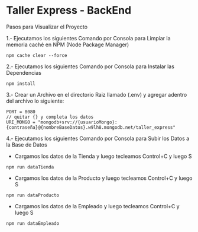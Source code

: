 # Taller Express - BackEnd

Pasos para Visualizar el Proyecto


1.- Ejecutamos los siguientes Comando por Consola para Limpiar la memoria caché en NPM (Node Package Manager)
~~~
npm cache clear --force
~~~

2.- Ejecutamos los siguientes Comando por Consola para Instalar las Dependencias
~~~
npm install
~~~

3.- Crear un Archivo en el directorio Raiz llamado (.env) y agregar adentro del archivo lo siguiente:
~~~
PORT = 8080
// quitar {} y completa los datos
URI_MONGO = "mongodb+srv://{usuarioMongo}:{contraseña}@{nombreBaseDatos}.w9lh8.mongodb.net/taller_express"
~~~

4.- Ejecutamos los siguientes Comando por Consola para Subir los Datos a la Base de Datos
- Cargamos los datos de la Tienda y luego tecleamos Control+C y luego S
~~~
npm run dataTienda
~~~
- Cargamos los datos de la Producto y luego tecleamos Control+C y luego S
~~~
npm run dataProducto
~~~
- Cargamos los datos de la Empleado y luego tecleamos Control+C y luego S
~~~
npm run dataEmpleado
~~~